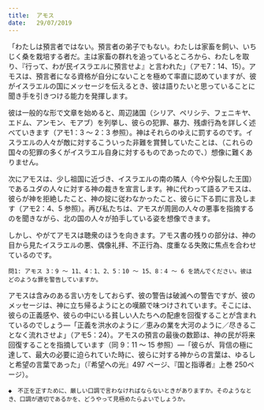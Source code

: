 ```yaml
---
title:  アモス
date:   29/07/2019
---
```


「わたしは預言者ではない。預言者の弟子でもない。わたしは家畜を飼い、いちじく桑を栽培する者だ。主は家畜の群れを追っているところから、わたしを取り、『行って、わが民イスラエルに預言せよ』と言われた」（アモ7：14、15）。アモスは、預言者になる資格が自分にないことを極めて率直に認めていますが、彼がイスラエルの国にメッセージを伝えるとき、彼は語りたいと思っていることに聞き手を引きつける能力を発揮します。

彼は一般的な形で文章を始めると、周辺諸国（シリア、ペリシテ、フェニキヤ、エドム、アンモン、モアブ）を列挙し、彼らの犯罪、暴力、残虐行為を詳しく述べていきます（アモ1：3 ～ 2：3 参照）。神はそれらのゆえに罰するのです。イスラエルの人々が敵に対するこういった非難を賞賛していたことは、（これらの国々の犯罪の多くがイスラエル自身に対するものであったので、）想像に難くありません。

次にアモスは、少し祖国に近づき、イスラエルの南の隣人（今や分裂した王国）であるユダの人々に対する神の裁きを宣言します。神に代わって語るアモスは、彼らが神を拒絶したこと、神の掟に従わなかったこと、彼らに下る罰に言及します（アモ2：4、5 参照）。再び私たちは、アモスが周囲の人々の悪事を指摘するのを聞きながら、北の国の人々が拍手している姿を想像できます。

しかし、やがてアモスは聴衆のほうを向きます。アモス書の残りの部分は、神の目から見たイスラエルの悪、偶像礼拝、不正行為、度重なる失敗に焦点を合わせているのです。

`問1: アモス 3：9 ～ 11、4：1、2、5：10 ～ 15、8：4 ～ 6 を読んでください。彼はどのような罪を警告していますか。`

アモスは含みのある言い方をしておらず、彼の警告は破滅への警告ですが、彼のメッセージは、神に立ち帰るようにとの嘆願で味つけされています。そこには、彼らの正義感や、彼らの中にいる貧しい人たちへの配慮を回復することが含まれているのでしょう―「正義を洪水のように／恵みの業を大河のように／尽きることなく流れさせよ」（アモ5：24）。アモスの預言の最後の数節は、神の民が将来回復することを指摘しています（同 9：11 ～ 15 参照）―「彼らが、背信の極に達して、最大の必要に迫られていた時に、彼らに対する神からの言葉は、ゆるしと希望の言葉であった」（『希望への光』497 ページ、『国と指導者』上巻 250ページ）。

`◆　不正を正すために、厳しい口調で言わなければならないときがありますか。そのようなとき、口調が適切であるかを、どうやって見極めたらよいでしょうか。`